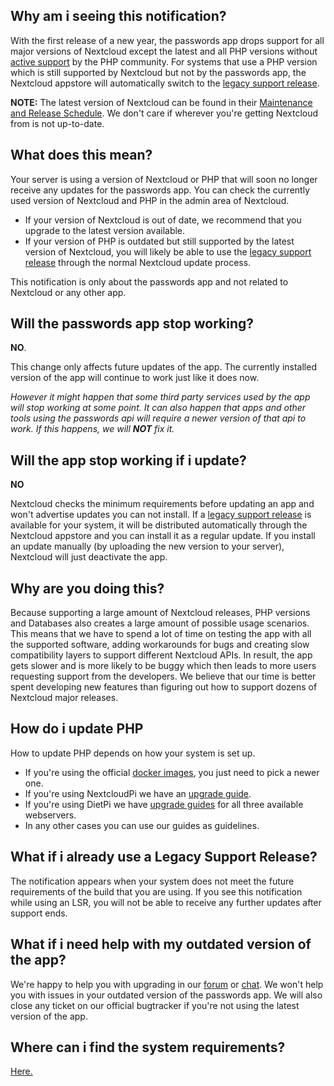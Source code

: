 ## Why am i seeing this notification?
With the first release of a new year, the passwords app drops support for all major versions of Nextcloud except the latest and all PHP versions without [active support](https://php.net/supported-versions.php) by the PHP community.
For systems that use a PHP version which is still supported by Nextcloud but not by the passwords app, the Nextcloud appstore will automatically switch to the [legacy support release](../System-Requirements#lsrlegacy-support-releases).

**NOTE:** The latest version of Nextcloud can be found in their [Maintenance and Release Schedule](https://github.com/nextcloud/server/wiki/Maintenance-and-Release-Schedule).
We don't care if wherever you're getting Nextcloud from is not up-to-date.

## What does this mean?
Your server is using a version of Nextcloud or PHP that will soon no longer receive any updates for the passwords app.
You can check the currently used version of Nextcloud and PHP in the admin area of Nextcloud.
 - If your version of Nextcloud is out of date, we recommend that you upgrade to the latest version available.
 - If your version of PHP is outdated but still supported by the latest version of Nextcloud, you will likely be able to use the [legacy support release](../System-Requirements#lsrlegacy-support-releases) through the normal Nextcloud update process.

This notification is only about the passwords app and not related to Nextcloud or any other app.

## Will the passwords app stop working?
**NO**.

This change only affects future updates of the app.
The currently installed version of the app will continue to work just like it does now.

_However it might happen that some third party services used by the app will stop working at some point._
_It can also happen that apps and other tools using the passwords api will require a newer version of that api to work._
_If this happens, we will **NOT** fix it._

## Will the app stop working if i update?
**NO**

Nextcloud checks the minimum requirements before updating an app and won't advertise updates you can not install.
If a [legacy support release](../System-Requirements#lsrlegacy-support-releases) is available for your system, it will be distributed automatically through the Nextcloud appstore and you can install it as a regular update.
If you install an update manually (by uploading the new version to your server), Nextcloud will just deactivate the app.

## Why are you doing this?
Because supporting a large amount of Nextcloud releases, PHP versions and Databases also creates a large amount of possible usage scenarios.
This means that we have to spend a lot of time on testing the app with all the supported software, adding workarounds for bugs and creating slow compatibility layers to support different Nextcloud APIs.
In result, the app gets slower and is more likely to be buggy which then leads to more users requesting support from the developers.
We believe that our time is better spent developing new features than figuring out how to support dozens of Nextcloud major releases.

## How do i update PHP
How to update PHP depends on how your system is set up.

- If you're using the official [docker images](https://hub.docker.com/_/nextcloud), you just need to pick a newer one.
- If you're using NextcloudPi we have an [upgrade guide](../Index#nextcloudpi).
- If you're using DietPi we have [upgrade guides](../Index#dietpi) for all three available webservers.
- In any other cases you can use our guides as guidelines.


## What if i already use a Legacy Support Release?
The notification appears when your system does not meet the future requirements of the build that you are using.
If you see this notification while using an LSR, you will not be able to receive any further updates after support ends.

## What if i need help with my outdated version of the app?
We're happy to help you with upgrading in our [forum](https://help.nextcloud.com/c/apps/passwords) or [chat](https://t.me/nc_passwords/1).
We won't help you with issues in your outdated version of the passwords app.
We will also close any ticket on our official bugtracker if you're not using the latest version of the app.

## Where can i find the system requirements?
[Here.](../System-Requirements)
